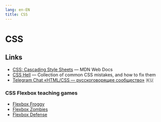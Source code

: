 ```yaml
---
lang: en-EN 
title: CSS
---
```

# CSS

## Links
- [CSS: Cascading Style Sheets](https://developer.mozilla.org/en-US/docs/Web/CSS) — MDN Web Docs
- [CSS Hell](https://csshell.dev/) — Collection of common CSS mistakes, and how to fix them
- [Telegram Chat «HTML/CSS — русскоговорящее сообщество»](https://t.me/css_ru) 🇷🇺

### CSS Flexbox teaching games
- [Flexbox Froggy](http://flexboxfroggy.com/)
- [Flexbox Zombies](https://mastery.games/flexboxzombies/)
- [Flexbox Defense](http://www.flexboxdefense.com/)

